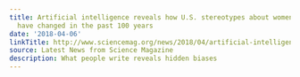 ```yaml
---
title: Artificial intelligence reveals how U.S. stereotypes about women and minorities
  have changed in the past 100 years
date: '2018-04-06'
linkTitle: http://www.sciencemag.org/news/2018/04/artificial-intelligence-reveals-how-us-stereotypes-about-women-and-minorities-have
source: Latest News from Science Magazine
description: What people write reveals hidden biases
---
```

